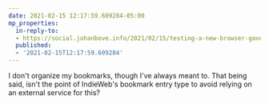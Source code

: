 ```yaml
---
date: 2021-02-15 12:17:59.609284-05:00
mp_properties:
  in-reply-to:
  - https://social.johanbove.info/2021/02/15/testing-a-new-browser-gave-me-the
  published:
  - '2021-02-15T12:17:59.609284'
---
```


I don't organize my bookmarks, though I've always meant to. That being said, isn't the point of IndieWeb's bookmark entry type to avoid relying on an external service for this?